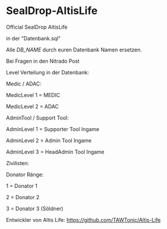SealDrop-AltisLife
==================

Official SealDrop AltisLife


in der "Datenbank.sql" 

Alle *DB_NAME* durch euren Datenbank Namen ersetzen.


Bei Fragen in den Nitrado Post


Level Verteilung in der Datenbank:



Medic / ADAC:

MedicLevel 1 = MEDIC

MedicLevel 2 = ADAC



AdminTool / Support Tool:



AdminLevel 1 = Supporter Tool Ingame

AdminLevel 2 = Admin Tool Ingame

AdminLevel 3 = HeadAdmin Tool Ingame



Zivilisten:


Donator Ränge:

1 = Donator 1

2 = Donator 2

3 = Donator 3 (Söldner)


Entwickler von Altis Life: https://github.com/TAWTonic/Altis-Life
